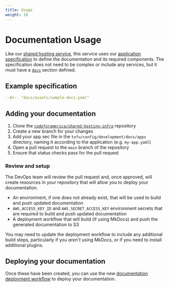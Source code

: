 ```yaml
---
title: Usage
weight: 10
---
```

# Documentation Usage

Like our [shared hosting service][shared-hosting], this service uses our
[application specification][appspec] to define the documentation and its
required components. The specification does not need to be complex or include
any services, but it must have a [`docs`][appspec.docs] section defined.

## Example specification

```yaml title="my-app.yaml"
--8<-- "docs/assets/sample-docs.yaml"
```

## Adding your documentation

1. Clone the [`codeforamerica/shared-hosting-infra`][repo] repository
1. Create a new branch for your changes
1. Add your app sec file in the `tofu/config/development/docs/apps`
   directory, naming it according to the application (e.g. `my-app.yaml`)
1. Open a pull request to the `main` branch of the repository
1. Ensure that status checks pass for the pull request

### Review and setup

The DevOps team will review the pull request and, once approved, will create
resources in your repository that will allow you to deploy your documentation.

- An environment, if one does not already exist, that will be used to build and
  push updated documentation
- `AWS_ACCESS_KEY_ID` and `AWS_SECRET_ACCESS_KEY` environment secrets that are
  required to build and push updated documentation
- A deployment workflow that will build (if using MkDocs) and push the generated
  documentation to S3

You may need to update the deployment workflow to include any additional build
steps, particularly if you _aren't_ using MkDocs, or if you need to install
additional plugins.

## Deploying your documentation

Once these have been created, you can use the new [documentation deployment
workflow][deployment] to deploy your documentation.

[appspec]: ../appspec/index.md
[appspec.docs]: ../appspec/reference.md#docs
[deployment]: deployment-workflow.md
[repo]: https://github.com/codeforamerica/shared-hosting-infra
[shared-hosting]: ../hosting/index.md
